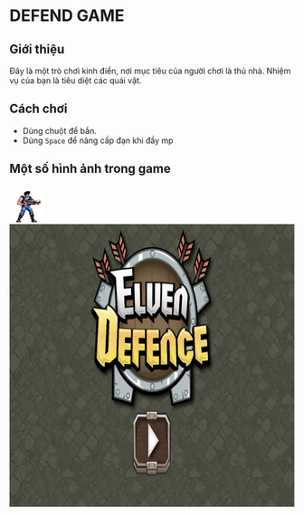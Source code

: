 # DEFEND GAME
## Giới thiệu

Đây là một trò chơi kinh điển, nơi mục tiêu của người chơi là thủ nhà. Nhiệm vụ của bạn là tiêu diệt các quái vật.

## Cách chơi

- Dùng chuột để bắn.
- Dùng ```Space``` để nâng cấp đạn khi đầy mp

## Một số hình ảnh trong game

<img src="img/MainReal.png" alt="example" style="width:64px; height:64px;">

<img src="img/startgame1.png" alt="example" style="width:1000px; height:500px;">


